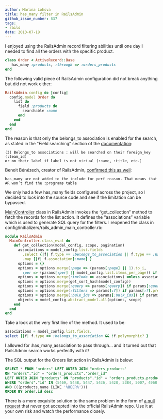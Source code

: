 ```yaml
---
author: Marina Lohova
title: has_many filter in RailsAdmin
github_issue_number: 837
tags:
- rails
date: 2013-07-18
---
```




I enjoyed using the RailsAdmin record filtering abilities until one day I needed to find all the orders with the specific product. 

```ruby
class Order < ActiveRecord::Base
   has_many :products, :through => :orders_products
end
```

The following valid piece of RailsAdmin configuration did not break anything but did not work either:

```ruby
RailsAdmin.config do |config|
  config.model Order do
    list do
      field :products do
        searchable :name 
      end
    end
  end
end
```

The reason is that only the belongs_to association is enabled for the search, as stated in the “Field searching” section of the [ documentation](https://github.com/sferik/rails_admin/wiki/List):

```
(3) Belongs_to associations : will be searched on their foreign_key (:team_id) 
or on their label if label is not virtual (:name, :title, etc.)
```
Benoit Bénézech, creator of RailsAdmin, [confirmed this as well](https://groups.google.com/forum/#!topic/rails_admin/POCY-c_knDk):

```
has_many are not added to the include for perf reason. That means that AR won’t find the :programs table
```

We only had a few has_many fields configured across the project, so I decided to look into the source code and see if the limitation can be bypassed.

[MainController](https://github.com/sferik/rails_admin/blob/master/app/controllers/rails_admin/main_controller.rb) class in RailsAdmin invokes the “get_collection” method to fetch the records for the list action. It defines the “associations” variable which is used to generate SQL query for the filters. I reopened the class in config/initializers/rails_admin_main_controller.rb:

```ruby
module RailsAdmin
  MainController.class_eval do
    def get_collection(model_config, scope, pagination)
      associations = model_config.list.fields
        .select {|f| f.type == :belongs_to_association || f.type == :has_many_association && !f.polymorphic?}
        .map {|f| f.association[:name] } 
      options = {}
      options = options.merge(:page => (params[:page] || 1).to_i,
        :per => (params[:per] || model_config.list.items_per_page)) if pagination
      options = options.merge(:include => associations) unless associations.blank?
      options = options.merge(get_sort_hash(model_config))
      options = options.merge(:query => params[:query]) if params[:query].present?
      options = options.merge(:filters => params[:f]) if params[:f].present?
      options = options.merge(:bulk_ids => params[:bulk_ids]) if params[:bulk_ids]
      objects = model_config.abstract_model.all(options, scope)
    end
  end
end
```
Take a look at the very first line of the method. It used to be:

```ruby
associations = model_config.list.fields.
select {|f| f.type == :belongs_to_association && !f.polymorphic? }
```
I allowed for :has_many_association to pass through... and it turned out that RailsAdmin search works perfectly with it!

The SQL output for the Orders list action in RailsAdmin is below:

```sql
SELECT * FROM "orders" LEFT OUTER JOIN "orders_products" 
ON "orders"."id" = "orders_products"."order_id" 
LEFT OUTER JOIN "products" ON "products"."id" = "orders_products.product_id"
WHERE "orders"."id" IN (5469, 5448, 5447, 5436, 5428, 5384, 5007, 4960...)
AND (((products.name ILIKE '%BEER%')))
ORDER BY order.id desc
```

There is a more exquisite solution to the same problem in the form of [a pull request](https://github.com/sferik/rails_admin/issues/1434) that never got accepted into the official RailsAdmin repo. Use it at your own risk and watch the performance closely.


